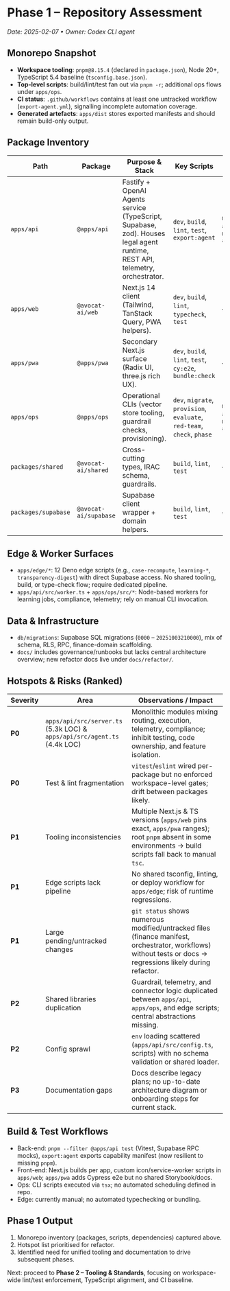 # Phase 1 – Repository Assessment

_Date: 2025-02-07 • Owner: Codex CLI agent_

## Monorepo Snapshot
- **Workspace tooling**: `pnpm@8.15.4` (declared in `package.json`), Node 20+, TypeScript 5.4 baseline (`tsconfig.base.json`).
- **Top-level scripts**: build/lint/test fan out via `pnpm -r`; additional ops flows under `apps/ops`.
- **CI status**: `.github/workflows` contains at least one untracked workflow (`export-agent.yml`), signalling incomplete automation coverage.
- **Generated artefacts**: `apps/dist` stores exported manifests and should remain build-only output.

## Package Inventory
| Path | Package | Purpose & Stack | Key Scripts | Internal Deps |
| --- | --- | --- | --- | --- |
| `apps/api` | `@apps/api` | Fastify + OpenAI Agents service (TypeScript, Supabase, zod). Houses legal agent runtime, REST API, telemetry, orchestrator. | `dev`, `build`, `lint`, `test`, `export:agent` | `@avocat-ai/shared`, `@avocat-ai/supabase` |
| `apps/web` | `@avocat-ai/web` | Next.js 14 client (Tailwind, TanStack Query, PWA helpers). | `dev`, `build`, `lint`, `typecheck`, `test` | — |
| `apps/pwa` | `@apps/pwa` | Secondary Next.js surface (Radix UI, three.js rich UX). | `dev`, `build`, `lint`, `test`, `cy:e2e`, `bundle:check` | — |
| `apps/ops` | `@apps/ops` | Operational CLIs (vector store tooling, guardrail checks, provisioning). | `dev`, `migrate`, `provision`, `evaluate`, `red-team`, `check`, `phase` | `@avocat-ai/shared`, `@avocat-ai/supabase` |
| `packages/shared` | `@avocat-ai/shared` | Cross-cutting types, IRAC schema, guardrails. | `build`, `lint`, `test` | — |
| `packages/supabase` | `@avocat-ai/supabase` | Supabase client wrapper + domain helpers. | `build`, `lint`, `test` | — |

## Edge & Worker Surfaces
- `apps/edge/*`: 12 Deno edge scripts (e.g., `case-recompute`, `learning-*`, `transparency-digest`) with direct Supabase access. No shared tooling, build, or type-check flow; require dedicated pipeline.
- `apps/api/src/worker.ts` + `apps/ops/src/*`: Node-based workers for learning jobs, compliance, telemetry; rely on manual CLI invocation.

## Data & Infrastructure
- `db/migrations`: Supabase SQL migrations (`0000` – `20251003210000`), mix of schema, RLS, RPC, finance-domain scaffolding.
- `docs/` includes governance/runbooks but lacks central architecture overview; new refactor docs live under `docs/refactor/`.

## Hotspots & Risks (Ranked)
| Severity | Area | Observations / Impact |
| --- | --- | --- |
| **P0** | `apps/api/src/server.ts` (5.3k LOC) & `apps/api/src/agent.ts` (4.4k LOC) | Monolithic modules mixing routing, execution, telemetry, compliance; inhibit testing, code ownership, and feature isolation. |
| **P0** | Test & lint fragmentation | `vitest`/`eslint` wired per-package but no enforced workspace-level gates; drift between packages likely. |
| **P1** | Tooling inconsistencies | Multiple Next.js & TS versions (`apps/web` pins exact, `apps/pwa` ranges); root `pnpm` absent in some environments → build scripts fall back to manual `tsc`. |
| **P1** | Edge scripts lack pipeline | No shared tsconfig, linting, or deploy workflow for `apps/edge`; risk of runtime regressions. |
| **P1** | Large pending/untracked changes | `git status` shows numerous modified/untracked files (finance manifest, orchestrator, workflows) without tests or docs → regressions likely during refactor. |
| **P2** | Shared libraries duplication | Guardrail, telemetry, and connector logic duplicated between `apps/api`, `apps/ops`, and edge scripts; central abstractions missing. |
| **P2** | Config sprawl | `env` loading scattered (`apps/api/src/config.ts`, scripts) with no schema validation or shared loader. |
| **P3** | Documentation gaps | Docs describe legacy plans; no up-to-date architecture diagram or onboarding steps for current stack. |

## Build & Test Workflows
- Back-end: `pnpm --filter @apps/api test` (Vitest, Supabase RPC mocks), `export:agent` exports capability manifest (now resilient to missing `pnpm`).
- Front-end: Next.js builds per app, custom icon/service-worker scripts in `apps/web`; `apps/pwa` adds Cypress e2e but no shared Storybook/docs.
- Ops: CLI scripts executed via `tsx`; no automated scheduling defined in repo.
- Edge: currently manual; no automated typechecking or bundling.

## Phase 1 Output
1. Monorepo inventory (packages, scripts, dependencies) captured above.
2. Hotspot list prioritised for refactor.
3. Identified need for unified tooling and documentation to drive subsequent phases.

Next: proceed to **Phase 2 – Tooling & Standards**, focusing on workspace-wide lint/test enforcement, TypeScript alignment, and CI baseline.
